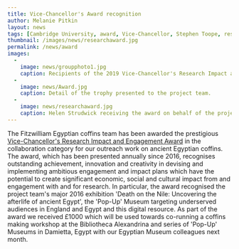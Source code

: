 ```yaml
---
title: Vice-Chancellor's Award recognition
author: Melanie Pitkin
layout: news
tags: [Cambridge University, award, Vice-Chancellor, Stephen Toope, research impact, engagement, research impact and engagement award]
thumbnail: /images/news/researchaward.jpg
permalink: /news/award
images:
  -
    image: news/groupphoto1.jpg
    caption: Recipients of the 2019 Vice-Chancellor's Research Impact and Engagement Awards.
  -
    image: news/Award.jpg
    caption: Detail of the trophy presented to the project team.
  -
    image: news/researchaward.jpg 
    caption: Helen Strudwick receiving the award on behalf of the project team from Vice-Chancellor, Professor Stephen Toope.
---
```


The Fitzwilliam Egyptian coffins team has been awarded the prestigious [Vice-Chancellor's Research Impact and Engagement Award](https://www.research-strategy.admin.cam.ac.uk/impact/vice-chancellors-awards) in the collaboration category for our outreach work on ancient Egyptian coffins. The award, which has been presented annually since 2016, recognises outstanding achievement, innovation and creativity in devising and implementing ambitious engagement and impact plans which have the potential to create significant economic, social and cultural impact from and engagement with and for research. In particular, the award recognised the project team's major 2016 exhibition 'Death on the Nile: Uncovering the afterlife of ancient Egypt', the 'Pop-Up' Museum targeting underserved audiences in England and Egypt and this digital resource. As part of the award we received £1000 which will be used towards co-running a coffins making workshop at the Bibliotheca Alexandrina and series of 'Pop-Up' Museums in Damietta, Egypt with our Egyptian Museum colleagues next month.
